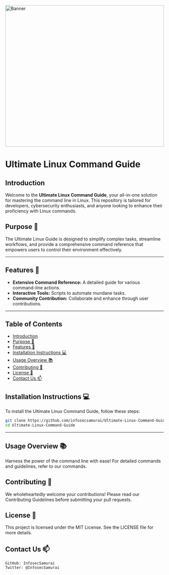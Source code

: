 <img src="https://github.com/user-attachments/assets/c9087689-52ac-4422-9b4c-e69fc7f16d2d" alt="Banner" style="width: 100%; max-width: 800px; height: 450px;">

# Ultimate Linux Command Guide

## Introduction
Welcome to the **Ultimate Linux Command Guide**, your all-in-one solution for mastering the command line in Linux. This repository is tailored for developers, cybersecurity enthusiasts, and anyone looking to enhance their proficiency with Linux commands.

## Purpose 🎯
The Ultimate Linux Guide is designed to simplify complex tasks, streamline workflows, and provide a comprehensive command reference that empowers users to control their environment effectively.

---

## Features 🚀
- **Extensive Command Reference:** A detailed guide for various command-line actions.
- **Interactive Tools:** Scripts to automate mundane tasks.
- **Community Contribution:** Collaborate and enhance through user contributions.

---

## Table of Contents
- [Introduction](#introduction)
- [Purpose 🎯](#purpose-🎯)
- [Features 🚀](#features-🚀)
- [Installation Instructions 💻](#installation-instructions-💻)
- [Usage Overview 📚](#usage-overview-📚)
- [Contributing 🤝](#contributing-🤝)
- [License 📜](#license-📜)
- [Contact Us 📫](#contact-us-📫)

## Installation Instructions 💻
To install the Ultimate Linux Command Guide, follow these steps:

```bash
git clone https://github.com/infosecsamurai/Ultimate-Linux-Command-Guide.git
cd Ultimate-Linux-Command-Guide
```

---

## Usage Overview 📚

Harness the power of the command line with ease! For detailed commands and guidelines, refer to our commands.

## Contributing 🤝

We wholeheartedly welcome your contributions! Please read our Contributing Guidelines before submitting your pull requests.

## License 📜

This project is licensed under the MIT License. See the LICENSE file for more details.

## Contact Us 📫
    GitHub: InfosecSamurai
    Twitter: @InfosecSamurai
